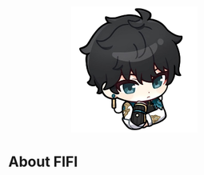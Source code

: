 <p align="center">
  <img src="images/chibidh.png" alt="LOML" style="width: 50%; max-width: 500px;">
</p>

# About FIFI
